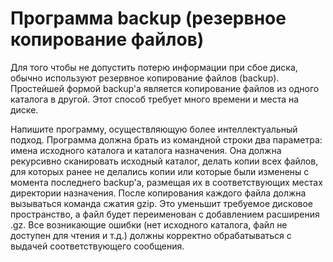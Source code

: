 # Программа backup (резервное копирование файлов)

Для того чтобы не допустить потерю информации при сбое диска, обычно используют резервное копирование файлов (backup).
Простейшей формой backup'а является копирование файлов из одного каталога в другой. Этот способ требует много времени и места на диске.

Напишите программу, осуществляющую более интеллектуальный подход. Программа должна брать из командной строки два параметра: имена исходного каталога и каталога назначения. Она должна рекурсивно сканировать исходный каталог, делать копии всех файлов, для которых ранее не делались копии или которые были изменены с момента последнего backup'а, размещая их в соответствующих местах директории назначения. После копирования каждого файла должна вызываться команда сжатия gzip. Это уменьшит требуемое дисковое пространство, а файл будет переименован с добавлением расширения .gz. 
Все возникающие ошибки (нет исходного каталога, файл не доступен для чтения и т.д.) должны корректно обрабатываться с выдачей соответствующего сообщения.

